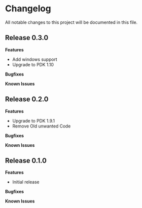 # Changelog

All notable changes to this project will be documented in this file.


## Release 0.3.0

**Features**

* Add windows support
* Upgrade to PDK 1.10 

 
**Bugfixes**

**Known Issues**

## Release 0.2.0

**Features**

* Upgrade to PDK 1.9.1
* Remove Old unwanted Code 
 
**Bugfixes**

**Known Issues**

## Release 0.1.0

**Features**

* Initial release
 
**Bugfixes**

**Known Issues**
